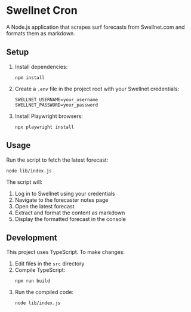 # Swellnet Cron

A Node.js application that scrapes surf forecasts from Swellnet.com and formats them as markdown.

## Setup

1. Install dependencies:
   ```
   npm install
   ```

2. Create a `.env` file in the project root with your Swellnet credentials:
   ```
   SWELLNET_USERNAME=your_username
   SWELLNET_PASSWORD=your_password
   ```

3. Install Playwright browsers:
   ```
   npx playwright install
   ```

## Usage

Run the script to fetch the latest forecast:

```
node lib/index.js
```

The script will:
1. Log in to Swellnet using your credentials
2. Navigate to the forecaster notes page
3. Open the latest forecast
4. Extract and format the content as markdown
5. Display the formatted forecast in the console

## Development

This project uses TypeScript. To make changes:

1. Edit files in the `src` directory
2. Compile TypeScript:
   ```
   npm run build
   ```
3. Run the compiled code:
   ```
   node lib/index.js
   ```
